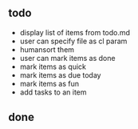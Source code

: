 todo
----

* display list of items from todo.md
* user can specify file as cl param
* humansort them
* user can mark items as done
* mark items as quick
* mark items as due today
* mark items as fun
* add tasks to an item

done
----